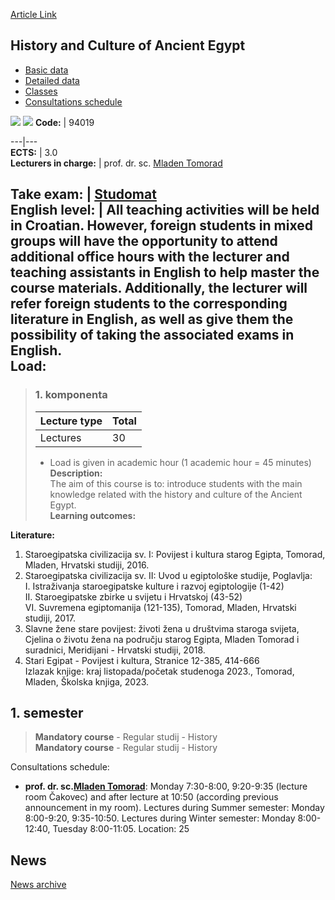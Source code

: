 [Article Link](https://www.fhs.hr/en/course/hacoae)

## History and Culture of Ancient Egypt
  * [Basic data](https://www.fhs.hr/en/course/hacoae#v1id-523780_940557_1_0 "Basic data")
  * [Detailed data](https://www.fhs.hr/en/course/hacoae#v1id-523780_940557_1_1 "Detailed data")
  * [Classes](https://www.fhs.hr/en/course/hacoae#v1id-523780_940557_1_2 "Classes")
  * [Consultations schedule](https://www.fhs.hr/en/course/hacoae#v1id-523780_940557_1_3 "Consultations schedule")


[![](https://www.fhs.hr/img/flags/gif/hr.gif)](https://www.fhs.hr/predmet/pkse) [![](https://www.fhs.hr/img/flags/gif/gb.gif)](https://www.fhs.hr/en/course/hacoae)
**Code:** |  94019  
  
---|---  
**ECTS:** |  3.0   
**Lecturers in charge:** |  prof. dr. sc. [Mladen Tomorad](https://www.fhs.hr/staff/mladen.tomorad)   
  
**Take exam:** |  [Studomat](http://www.isvu.hr/studomat)  
**English level:** |  All teaching activities will be held in Croatian. However, foreign students in mixed groups will have the opportunity to attend additional office hours with the lecturer and teaching assistants in English to help master the course materials. Additionally, the lecturer will refer foreign students to the corresponding literature in English, as well as give them the possibility of taking the associated exams in English.   
**Load:**  
---  
> ### 1. komponenta
> | Lecture type | Total  
> ---|---  
> Lectures | 30  
> * Load is given in academic hour (1 academic hour = 45 minutes)   
**Description:**  
> The aim of this course is to: introduce students with the main knowledge related with the history and culture of the Ancient Egypt.  
**Learning outcomes:**  

  
**Literature:**  
  1. Staroegipatska civilizacija sv. I: Povijest i kultura starog Egipta, Tomorad, Mladen, Hrvatski studiji, 2016. 
  2. Staroegipatska civilizacija sv. II: Uvod u egiptološke studije, Poglavlja:  
I. Istraživanja staroegipatske kulture i razvoj egiptologije (1-42)  
II. Staroegipatske zbirke u svijetu i Hrvatskoj (43-52)  
VI. Suvremena egiptomanija (121-135), Tomorad, Mladen, Hrvatski studiji, 2017. 
  3. Slavne žene stare povijest: životi žena u društvima staroga svijeta, Cjelina o životu žena na području starog Egipta, Mladen Tomorad i suradnici, Meridijani - Hrvatski studiji, 2018. 
  4. Stari Egipat - Povijest i kultura, Stranice 12-385, 414-666  
Izlazak knjige: kraj listopada/početak studenoga 2023., Tomorad, Mladen, Školska knjiga, 2023. 

  
**1. semester**  
---  
> **Mandatory course** - Regular studij - History  
>  **Mandatory course** - Regular studij - History  
>   
Consultations schedule: 
  * **prof. dr. sc.[Mladen Tomorad](https://www.fhs.hr/staff/mladen.tomorad)**: 
Monday 7:30-8:00, 9:20-9:35 (lecture room Čakovec) and after lecture at 10:50 (according previous announcement in my room).
Lectures during Summer semester: Monday 8:00-9:20, 9:35-10:50.
Lectures during Winter semester: Monday 8:00-12:40, Tuesday 8:00-11:05.
Location: 25 


## News
[News archive](https://www.fhs.hr/en/course/hacoae?@=20q31#news_85063 "News archive")
